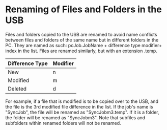 # Renaming of Files and Folders in the USB #
Files and folders copied to the USB are renamed to avoid name conflicts between files and folders of the same name but in different folders in the PC. They are named as such: pcJob.JobName + difference type modifier+ index in the list. Files are renamed similarly, but with an extension .temp.

|Difference Type|Modifier|
|:--------------|:-------|
|New|n |
|Modified|m |
|Deleted|d |


For example, if a file that is modified is to be copied over to the USB, and the file is the 3rd modified file difference in the list. If the job's name is "SyncJob", the file will be renamed as "SyncJobm3.temp". If it is a folder, the folder will be renamed as "SyncJobm3". Note that subfiles and subfolders within renamed folders will not be renamed.